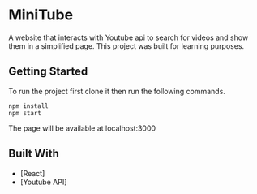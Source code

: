 # MiniTube
A website that interacts with Youtube api to search for videos and show them in a simplified page.
This project was built for learning purposes.

## Getting Started

 To run the project first clone it then run the following commands.
 ```
 npm install
 npm start
 ```
 
 The page will be available at localhost:3000
 
 


## Built With

* [React]
* [Youtube API]

